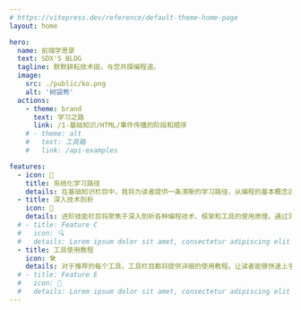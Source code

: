 ```yaml
---
# https://vitepress.dev/reference/default-theme-home-page
layout: home

hero:
  name: 前端学思录
  text: SDX'S BLOG
  tagline: 默默耕耘技术田，与您共探编程道。
  image:
    src: ./public/ko.png
    alt: '树袋熊'
  actions:
    - theme: brand
      text: 学习之路
      link: /1-基础知识/HTML/事件传播的阶段和顺序
    # - theme: alt
    #   text: 工具箱
    #   link: /api-examples

features:
  - icon: 📝
    title: 系统化学习路径
    details: 在基础知识栏目中，我将为读者提供一条清晰的学习路径，从编程的基本概念逐步引导读者建立起扎实的编程基础。
  - title: 深入技术剖析
    icon: 📖
    details: 进阶技能栏目将聚焦于深入剖析各种编程技术、框架和工具的使用原理。通过深入讲解和案例分析，与读者分享技术。
  # - title: Feature C
  #   icon: 🔍
  #   details: Lorem ipsum dolor sit amet, consectetur adipiscing elit
  - title: 工具使用教程
    icon: 🛠️
    details: 对于推荐的每个工具，工具栏目都将提供详细的使用教程。让读者能够快速上手并发挥工具的最大效用。
  # - title: Feature E
  #   icon: 🤖
  #   details: Lorem ipsum dolor sit amet, consectetur adipiscing elit
---
```


<style>
:root {
  --vp-home-hero-name-color: transparent;
  --vp-home-hero-name-background: -webkit-linear-gradient(120deg, #bd34fe 30%, #41d1ff);
  --vp-home-hero-image-background-image: linear-gradient(-45deg, #bd34fe 50%, #47caff 50%);
  /* --vp-home-hero-name-background: -webkit-linear-gradient(110deg, #FEB727 30%, #532482);
  --vp-home-hero-image-background-image: linear-gradient(-45deg, #FEB727 50%, #532482 50%); */
  --vp-home-hero-image-filter: blur(44px);
}

@media (min-width: 640px) {
  :root {
    --vp-home-hero-image-filter: blur(56px);
  }
}

@media (min-width: 960px) {
  :root {
    --vp-home-hero-image-filter: blur(68px);
  }

  ::v-deep .name, ::v-deep .text {
    /* line-height: 64px; */
    font-size: 36px;
  }
}


#text1 {
  z-index: 1;
}
</style>

<script setup>
// import { onMounted, createApp } from 'vue'
// import TextPanel from './.vitepress/components/TextPanel.vue'

// onMounted(() => {
  // let text1 = document.querySelector('#text1')
  // if (!text1) {
  //   const container = document.querySelector('.image-container')
  //   text1 = document.createElement('div')
  //   text1.setAttribute('id', 'text1')
  //   container.appendChild(text1)
  // }
  
  // const app = createApp(TextPanel)
  //   .mount('#text1')
// })
</script>
